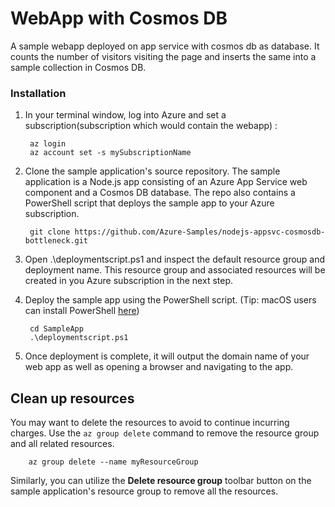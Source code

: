 # WebApp with Cosmos DB
 
 A sample webapp deployed on app service with cosmos db as database. It counts the number of visitors visiting the page and inserts the same into a sample collection in Cosmos DB.

### Installation

1. In your terminal window, log into Azure and set a subscription(subscription which would contain the webapp) :

        az login
        az account set -s mySubscriptionName

2. Clone the sample application's source repository. The sample application is a Node.js app consisting of an Azure App Service web component and a Cosmos DB database. The repo also contains a PowerShell script that deploys the sample app to your Azure subscription.

        git clone https://github.com/Azure-Samples/nodejs-appsvc-cosmosdb-bottleneck.git

3. Open .\deploymentscript.ps1 and inspect the default resource group and deployment name. This resource group and associated resources will be created in you Azure subscription in the next step.

4. Deploy the sample app using the PowerShell script. (Tip: macOS users can install PowerShell [here](https://docs.microsoft.com/en-us/powershell/scripting/install/installing-powershell-core-on-macos?view=powershell-7.1)) 

        cd SampleApp
        .\deploymentscript.ps1

5. Once deployment is complete, it will output the domain name of your web app as well as opening a browser and navigating to the app.

## **Clean up resources**       

You may want to delete the resources to avoid to continue incurring charges. Use the `az group delete` command to remove the resource group and all related resources.

        az group delete --name myResourceGroup

Similarly, you can utilize the **Delete resource group** toolbar button on the sample application's resource group to remove all the resources.
